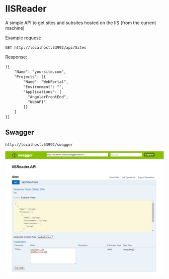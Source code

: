 # IISReader
A simple API to get sites and subsites hosted on the IIS (from the current machine)

Example request:

    GET http://localhost:53992/api/Sites

Response:

    [{
        "Name": "yoursite.com",
        "Projects": [{
            "Name": "WebPortal",
            "Environment": "",
            "Applications": [
              "AngularFrontEnd",
              "WebAPI"
            ]}
        ]
    }]

## Swagger

    http://localhost:53992/swagger

![alt tag](https://github.com/fabriciorissetto/IISReader/blob/master/sample.png)
